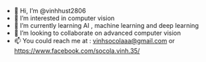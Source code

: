 - 👋 Hi, I’m @vinhhust2806
- 👀 I’m interested in computer vision
- 🌱 I’m currently learning AI , machine learning and deep learning
- 💞️ I’m looking to collaborate on advanced computer vision
- 📫 You could reach me at : vinhsocolaaa@gmail.com or https://www.facebook.com/socola.vinh.35/

<!---
vinhhust2806/vinhhust2806 is a ✨ special ✨ repository because its `README.md` (this file) appears on your GitHub profile.
You can click the Preview link to take a look at your changes.
--->
